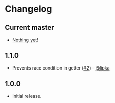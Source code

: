 Changelog
=========

Current master
--------------

- [Nothing yet](https://github.com/RxSwiftCommunity/NSObject-Rx/compare)!

1.1.0
-----

- Prevents race condition in getter ([#2](https://github.com/RxSwiftCommunity/NSObject-Rx/pull/2)) – [@lipka](https://github.com/lipka)

1.0.0
-----

- Initial release.